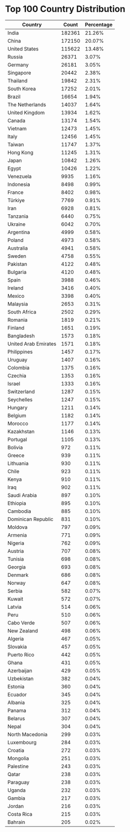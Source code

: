 # Top 100 Country Distribution
| Country | Count | Percentage |
|----|----|----|
| India | 182361 | 21.26% |
| China | 172150 | 20.07% |
| United States | 115622 | 13.48% |
| Russia | 26371 | 3.07% |
| Germany | 26181 | 3.05% |
| Singapore | 20442 | 2.38% |
| Thailand | 19842 | 2.31% |
| South Korea | 17252 | 2.01% |
| Brazil | 16654 | 1.94% |
| The Netherlands | 14037 | 1.64% |
| United Kingdom | 13934 | 1.62% |
| Canada | 13174 | 1.54% |
| Vietnam | 12473 | 1.45% |
| Italy | 12456 | 1.45% |
| Taiwan | 11747 | 1.37% |
| Hong Kong | 11245 | 1.31% |
| Japan | 10842 | 1.26% |
| Egypt | 10426 | 1.22% |
| Venezuela | 9935 | 1.16% |
| Indonesia | 8498 | 0.99% |
| France | 8402 | 0.98% |
| Türkiye | 7769 | 0.91% |
| Iran | 6928 | 0.81% |
| Tanzania | 6440 | 0.75% |
| Ukraine | 6042 | 0.70% |
| Argentina | 4999 | 0.58% |
| Poland | 4973 | 0.58% |
| Australia | 4941 | 0.58% |
| Sweden | 4758 | 0.55% |
| Pakistan | 4122 | 0.48% |
| Bulgaria | 4120 | 0.48% |
| Spain | 3988 | 0.46% |
| Ireland | 3416 | 0.40% |
| Mexico | 3398 | 0.40% |
| Malaysia | 2653 | 0.31% |
| South Africa | 2502 | 0.29% |
| Romania | 1819 | 0.21% |
| Finland | 1651 | 0.19% |
| Bangladesh | 1573 | 0.18% |
| United Arab Emirates | 1571 | 0.18% |
| Philippines | 1457 | 0.17% |
| Uruguay | 1407 | 0.16% |
| Colombia | 1375 | 0.16% |
| Czechia | 1353 | 0.16% |
| Israel | 1333 | 0.16% |
| Switzerland | 1287 | 0.15% |
| Seychelles | 1247 | 0.15% |
| Hungary | 1211 | 0.14% |
| Belgium | 1182 | 0.14% |
| Morocco | 1177 | 0.14% |
| Kazakhstan | 1146 | 0.13% |
| Portugal | 1105 | 0.13% |
| Bolivia | 972 | 0.11% |
| Greece | 939 | 0.11% |
| Lithuania | 930 | 0.11% |
| Chile | 923 | 0.11% |
| Kenya | 910 | 0.11% |
| Iraq | 902 | 0.11% |
| Saudi Arabia | 897 | 0.10% |
| Ethiopia | 895 | 0.10% |
| Cambodia | 885 | 0.10% |
| Dominican Republic | 831 | 0.10% |
| Moldova | 797 | 0.09% |
| Armenia | 771 | 0.09% |
| Nigeria | 762 | 0.09% |
| Austria | 707 | 0.08% |
| Tunisia | 698 | 0.08% |
| Georgia | 693 | 0.08% |
| Denmark | 686 | 0.08% |
| Norway | 647 | 0.08% |
| Serbia | 582 | 0.07% |
| Kuwait | 572 | 0.07% |
| Latvia | 514 | 0.06% |
| Peru | 510 | 0.06% |
| Cabo Verde | 507 | 0.06% |
| New Zealand | 498 | 0.06% |
| Algeria | 467 | 0.05% |
| Slovakia | 457 | 0.05% |
| Puerto Rico | 442 | 0.05% |
| Ghana | 431 | 0.05% |
| Azerbaijan | 429 | 0.05% |
| Uzbekistan | 382 | 0.04% |
| Estonia | 360 | 0.04% |
| Ecuador | 345 | 0.04% |
| Albania | 325 | 0.04% |
| Panama | 312 | 0.04% |
| Belarus | 307 | 0.04% |
| Nepal | 304 | 0.04% |
| North Macedonia | 299 | 0.03% |
| Luxembourg | 284 | 0.03% |
| Croatia | 272 | 0.03% |
| Mongolia | 251 | 0.03% |
| Palestine | 243 | 0.03% |
| Qatar | 238 | 0.03% |
| Paraguay | 238 | 0.03% |
| Uganda | 232 | 0.03% |
| Gambia | 217 | 0.03% |
| Jordan | 216 | 0.03% |
| Costa Rica | 215 | 0.03% |
| Bahrain | 205 | 0.02% |
